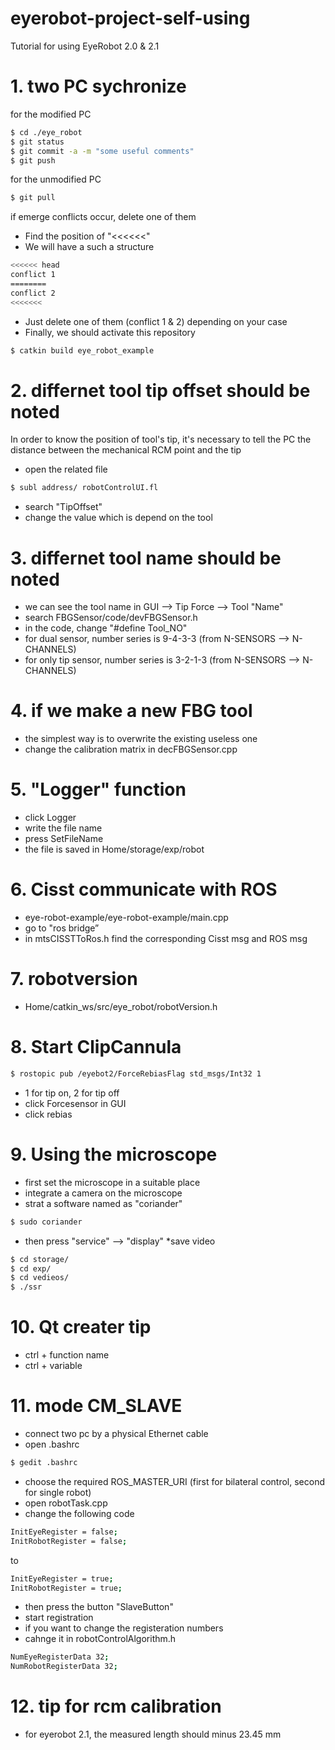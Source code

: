# eyerobot-project-self-using
Tutorial for using EyeRobot 2.0 &amp; 2.1
# 1. two PC sychronize
for the modified PC
```bash
$ cd ./eye_robot
$ git status
$ git commit -a -m "some useful comments"
$ git push
```
for the unmodified PC
```bash
$ git pull
```
if emerge conflicts occur, delete one of them
* Find the position of "<<<<<<"
* We will have a such a structure
```bash
<<<<<< head
conflict 1
========
conflict 2
<<<<<<<
```
* Just delete one of them (conflict 1 & 2) depending on your case
* Finally, we should activate this repository
```bash
$ catkin build eye_robot_example
```
# 2. differnet tool tip offset should be noted
In order to know the position of tool's tip, it's necessary to tell the PC the distance between the mechanical RCM point and the tip
* open the related file
```bash
$ subl address/ robotControlUI.fl
```
* search "TipOffset"
* change the value which is depend on the tool

# 3. differnet tool name should be noted
* we can see the tool name in GUI --> Tip Force --> Tool "Name"
* search FBGSensor/code/devFBGSensor.h
* in the code, change "#define Tool_NO"
* for dual sensor, number series is 9-4-3-3 (from N-SENSORS --> N-CHANNELS)
* for only tip sensor, number series is 3-2-1-3 (from N-SENSORS --> N-CHANNELS)

# 4. if we make a new FBG tool
* the simplest way is to overwrite the existing useless one
* change the calibration matrix in decFBGSensor.cpp

# 5. "Logger" function
* click Logger
* write the file name
* press SetFileName 
* the file is saved in Home/storage/exp/robot

# 6. Cisst communicate with ROS
* eye-robot-example/eye-robot-example/main.cpp
* go to "ros bridge”
* in mtsCISSTToRos.h find the corresponding Cisst msg and ROS msg

# 7. robotversion
* Home/catkin_ws/src/eye_robot/robotVersion.h

# 8. Start ClipCannula
```bash
$ rostopic pub /eyebot2/ForceRebiasFlag std_msgs/Int32 1
```
* 1 for tip on, 2 for tip off
* click Forcesensor in GUI
* click rebias

# 9. Using the microscope
* first set the microscope in a suitable place
* integrate a camera on the microscope
* strat a software named as "coriander"
```bash
$ sudo coriander
```
* then press "service" --> "display"
*save video
```bash
$ cd storage/
$ cd exp/
$ cd vedieos/
$ ./ssr
```

# 10. Qt creater tip
* ctrl + function name
* ctrl + variable

# 11. mode CM_SLAVE
* connect two pc by a physical Ethernet cable
* open .bashrc
```bash
$ gedit .bashrc
```
* choose the required ROS_MASTER_URI (first for bilateral control, second for single robot)
* open robotTask.cpp
* change the following code
```bash
InitEyeRegister = false;
InitRobotRegister = false;
```
to
```bash
InitEyeRegister = true;
InitRobotRegister = true;
```
* then press the button "SlaveButton"
* start registration
* if you want to change the registeration numbers
* cahnge it in robotControlAlgorithm.h
```bash
NumEyeRegisterData 32;
NumRobotRegisterData 32;
```

# 12. tip for rcm calibration
* for eyerobot 2.1, the measured length should minus 23.45 mm
